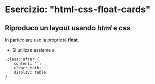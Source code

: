# Esercizio: "html-css-float-cards"
Riproduco un layout usando *html* e *css*
---
In particolare uso la proprietà **float**.
- Si utilizza assieme a
```
.class::after {
    content: '';
    clear: both;
    display: table;
}
```
